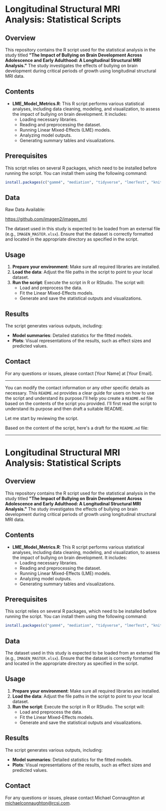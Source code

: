 # Longitudinal Structural MRI Analysis: Statistical Scripts

## Overview

This repository contains the R script used for the statistical analysis in the study titled **"The Impact of Bullying on Brain Development Across Adolescence and Early Adulthood: A Longitudinal Structural MRI Analysis."** The study investigates the effects of bullying on brain development during critical periods of growth using longitudinal structural MRI data.

## Contents

- **LME_Model_Metrics.R**: This R script performs various statistical analyses, including data cleaning, modeling, and visualization, to assess the impact of bullying on brain development. It includes:
  - Loading necessary libraries.
  - Reading and preprocessing the dataset.
  - Running Linear Mixed-Effects (LME) models.
  - Analyzing model outputs.
  - Generating summary tables and visualizations.

## Prerequisites

This script relies on several R packages, which need to be installed before running the script. You can install them using the following command:

```r
install.packages(c("gamm4", "mediation", "tidyverse", "lmerTest", "knitr", "lavaan", "psych", "MBESS", "greybox", "lme4", "haven", "dplyr", "ggplot2", "ggseg", "effects", "rstatix", "broom", "ggpubr", "effectsize", "ggeffects", "plyr", "methods", "stargazer", "sjPlot", "nlme", "data.table", "MuMIn", "lmtest", "officer", "readxl", "RColorBrewer", "dvmisc", "qwraps2", "AICcmodavg", "simr", "emmeans", "stats", "mutoss", "powerlmm"))
```

## Data

Raw Data Available:

https://github.com/imagen2/imagen_mri

The dataset used in this study is expected to be loaded from an external file (e.g., `IMAGEN_MASTER.xlsx`). Ensure that the dataset is correctly formatted and located in the appropriate directory as specified in the script.

## Usage

1. **Prepare your environment**: Make sure all required libraries are installed.
2. **Load the data**: Adjust the file paths in the script to point to your local dataset.
3. **Run the script**: Execute the script in R or RStudio. The script will:
   - Load and preprocess the data.
   - Fit the Linear Mixed-Effects models.
   - Generate and save the statistical outputs and visualizations.

## Results

The script generates various outputs, including:
- **Model summaries**: Detailed statistics for the fitted models.
- **Plots**: Visual representations of the results, such as effect sizes and predicted values.

## Contact

For any questions or issues, please contact [Your Name] at [Your Email].

---

You can modify the contact information or any other specific details as necessary. This `README.md` provides a clear guide for users on how to use the script and understand its purpose.I'll help you create a `README.md` file based on the contents of the script you provided. I'll first read the script to understand its purpose and then draft a suitable README.

Let me start by reviewing the script.

Based on the content of the script, here's a draft for the `README.md` file:

---

# Longitudinal Structural MRI Analysis: Statistical Scripts

## Overview

This repository contains the R script used for the statistical analysis in the study titled **"The Impact of Bullying on Brain Development Across Adolescence and Early Adulthood: A Longitudinal Structural MRI Analysis."** The study investigates the effects of bullying on brain development during critical periods of growth using longitudinal structural MRI data.

## Contents

- **LME_Model_Metrics.R**: This R script performs various statistical analyses, including data cleaning, modeling, and visualization, to assess the impact of bullying on brain development. It includes:
  - Loading necessary libraries.
  - Reading and preprocessing the dataset.
  - Running Linear Mixed-Effects (LME) models.
  - Analyzing model outputs.
  - Generating summary tables and visualizations.

## Prerequisites

This script relies on several R packages, which need to be installed before running the script. You can install them using the following command:

```r
install.packages(c("gamm4", "mediation", "tidyverse", "lmerTest", "knitr", "lavaan", "psych", "MBESS", "greybox", "lme4", "haven", "dplyr", "ggplot2", "ggseg", "effects", "rstatix", "broom", "ggpubr", "effectsize", "ggeffects", "plyr", "methods", "stargazer", "sjPlot", "nlme", "data.table", "MuMIn", "lmtest", "officer", "readxl", "RColorBrewer", "dvmisc", "qwraps2", "AICcmodavg", "simr", "emmeans", "stats", "mutoss", "powerlmm"))
```

## Data

The dataset used in this study is expected to be loaded from an external file (e.g., `IMAGEN_MASTER.xlsx`). Ensure that the dataset is correctly formatted and located in the appropriate directory as specified in the script.

## Usage

1. **Prepare your environment**: Make sure all required libraries are installed.
2. **Load the data**: Adjust the file paths in the script to point to your local dataset.
3. **Run the script**: Execute the script in R or RStudio. The script will:
   - Load and preprocess the data.
   - Fit the Linear Mixed-Effects models.
   - Generate and save the statistical outputs and visualizations.

## Results

The script generates various outputs, including:
- **Model summaries**: Detailed statistics for the fitted models.
- **Plots**: Visual representations of the results, such as effect sizes and predicted values.

## Contact

For any questions or issues, please contact Michael Connaughton at michaelconnaughton@rcsi.com.

